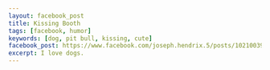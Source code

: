 ```yaml
---
layout: facebook_post
title: Kissing Booth
tags: [facebook, humor]
keywords: [dog, pit bull, kissing, cute]
facebook_post: https://www.facebook.com/joseph.hendrix.5/posts/10210039526366096
excerpt: I love dogs.
---
```

